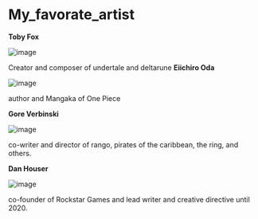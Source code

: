 # My_favorate_artist


**Toby Fox**

![image](https://imgs.search.brave.com/DZOpWLbaBG6GswTdHwQsdwHbtGZqv5AK3H8bzYsHiZE/rs:fit:500:0:0:0/g:ce/aHR0cHM6Ly9sYXN0/Zm0uZnJlZXRscy5m/YXN0bHkubmV0L2kv/dS9hdmF0YXIxNzBz/L2ZhNDJiZjE2YWNm/ZmVlZTBlMDRhMGFk/Yjg3ZWNkMzU2.jpeg)

Creator and composer of undertale and deltarune
**Eiichiro Oda**

![image](https://images.gr-assets.com/authors/1607095071p8/208650.jpg)

author and Mangaka of One Piece

**Gore Verbinski**

![image](https://upload.wikimedia.org/wikipedia/commons/thumb/6/68/Verbinski_gore.jpg/800px-Verbinski_gore.jpg)

co-writer and director of rango, pirates of the caribbean, the ring, and others.

**Dan Houser**

![image](https://upload.wikimedia.org/wikipedia/commons/8/8e/Dan_Houser_at_Rockstar_Games.png)

co-founder of Rockstar Games and lead writer and creative directive until 2020.